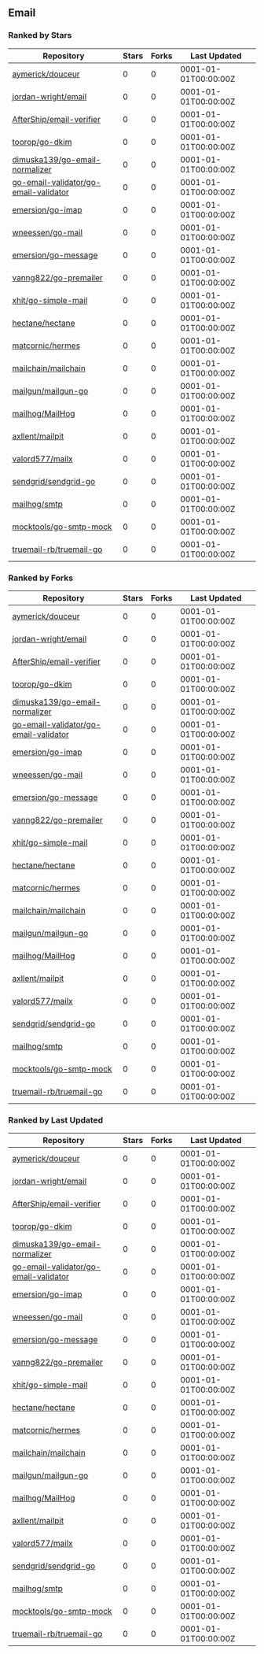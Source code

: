 ## Email

### Ranked by Stars

| Repository | Stars | Forks | Last Updated |
|------------|-------|-------|--------------|
| [aymerick/douceur](https://github.com/aymerick/douceur) | 0 | 0 | 0001-01-01T00:00:00Z |
| [jordan-wright/email](https://github.com/jordan-wright/email) | 0 | 0 | 0001-01-01T00:00:00Z |
| [AfterShip/email-verifier](https://github.com/AfterShip/email-verifier) | 0 | 0 | 0001-01-01T00:00:00Z |
| [toorop/go-dkim](https://github.com/toorop/go-dkim) | 0 | 0 | 0001-01-01T00:00:00Z |
| [dimuska139/go-email-normalizer](https://github.com/dimuska139/go-email-normalizer) | 0 | 0 | 0001-01-01T00:00:00Z |
| [go-email-validator/go-email-validator](https://github.com/go-email-validator/go-email-validator) | 0 | 0 | 0001-01-01T00:00:00Z |
| [emersion/go-imap](https://github.com/emersion/go-imap) | 0 | 0 | 0001-01-01T00:00:00Z |
| [wneessen/go-mail](https://github.com/wneessen/go-mail) | 0 | 0 | 0001-01-01T00:00:00Z |
| [emersion/go-message](https://github.com/emersion/go-message) | 0 | 0 | 0001-01-01T00:00:00Z |
| [vanng822/go-premailer](https://github.com/vanng822/go-premailer) | 0 | 0 | 0001-01-01T00:00:00Z |
| [xhit/go-simple-mail](https://github.com/xhit/go-simple-mail) | 0 | 0 | 0001-01-01T00:00:00Z |
| [hectane/hectane](https://github.com/hectane/hectane) | 0 | 0 | 0001-01-01T00:00:00Z |
| [matcornic/hermes](https://github.com/matcornic/hermes) | 0 | 0 | 0001-01-01T00:00:00Z |
| [mailchain/mailchain](https://github.com/mailchain/mailchain) | 0 | 0 | 0001-01-01T00:00:00Z |
| [mailgun/mailgun-go](https://github.com/mailgun/mailgun-go) | 0 | 0 | 0001-01-01T00:00:00Z |
| [mailhog/MailHog](https://github.com/mailhog/MailHog) | 0 | 0 | 0001-01-01T00:00:00Z |
| [axllent/mailpit](https://github.com/axllent/mailpit) | 0 | 0 | 0001-01-01T00:00:00Z |
| [valord577/mailx](https://github.com/valord577/mailx) | 0 | 0 | 0001-01-01T00:00:00Z |
| [sendgrid/sendgrid-go](https://github.com/sendgrid/sendgrid-go) | 0 | 0 | 0001-01-01T00:00:00Z |
| [mailhog/smtp](https://github.com/mailhog/smtp) | 0 | 0 | 0001-01-01T00:00:00Z |
| [mocktools/go-smtp-mock](https://github.com/mocktools/go-smtp-mock) | 0 | 0 | 0001-01-01T00:00:00Z |
| [truemail-rb/truemail-go](https://github.com/truemail-rb/truemail-go) | 0 | 0 | 0001-01-01T00:00:00Z |

### Ranked by Forks

| Repository | Stars | Forks | Last Updated |
|------------|-------|-------|--------------|
| [aymerick/douceur](https://github.com/aymerick/douceur) | 0 | 0 | 0001-01-01T00:00:00Z |
| [jordan-wright/email](https://github.com/jordan-wright/email) | 0 | 0 | 0001-01-01T00:00:00Z |
| [AfterShip/email-verifier](https://github.com/AfterShip/email-verifier) | 0 | 0 | 0001-01-01T00:00:00Z |
| [toorop/go-dkim](https://github.com/toorop/go-dkim) | 0 | 0 | 0001-01-01T00:00:00Z |
| [dimuska139/go-email-normalizer](https://github.com/dimuska139/go-email-normalizer) | 0 | 0 | 0001-01-01T00:00:00Z |
| [go-email-validator/go-email-validator](https://github.com/go-email-validator/go-email-validator) | 0 | 0 | 0001-01-01T00:00:00Z |
| [emersion/go-imap](https://github.com/emersion/go-imap) | 0 | 0 | 0001-01-01T00:00:00Z |
| [wneessen/go-mail](https://github.com/wneessen/go-mail) | 0 | 0 | 0001-01-01T00:00:00Z |
| [emersion/go-message](https://github.com/emersion/go-message) | 0 | 0 | 0001-01-01T00:00:00Z |
| [vanng822/go-premailer](https://github.com/vanng822/go-premailer) | 0 | 0 | 0001-01-01T00:00:00Z |
| [xhit/go-simple-mail](https://github.com/xhit/go-simple-mail) | 0 | 0 | 0001-01-01T00:00:00Z |
| [hectane/hectane](https://github.com/hectane/hectane) | 0 | 0 | 0001-01-01T00:00:00Z |
| [matcornic/hermes](https://github.com/matcornic/hermes) | 0 | 0 | 0001-01-01T00:00:00Z |
| [mailchain/mailchain](https://github.com/mailchain/mailchain) | 0 | 0 | 0001-01-01T00:00:00Z |
| [mailgun/mailgun-go](https://github.com/mailgun/mailgun-go) | 0 | 0 | 0001-01-01T00:00:00Z |
| [mailhog/MailHog](https://github.com/mailhog/MailHog) | 0 | 0 | 0001-01-01T00:00:00Z |
| [axllent/mailpit](https://github.com/axllent/mailpit) | 0 | 0 | 0001-01-01T00:00:00Z |
| [valord577/mailx](https://github.com/valord577/mailx) | 0 | 0 | 0001-01-01T00:00:00Z |
| [sendgrid/sendgrid-go](https://github.com/sendgrid/sendgrid-go) | 0 | 0 | 0001-01-01T00:00:00Z |
| [mailhog/smtp](https://github.com/mailhog/smtp) | 0 | 0 | 0001-01-01T00:00:00Z |
| [mocktools/go-smtp-mock](https://github.com/mocktools/go-smtp-mock) | 0 | 0 | 0001-01-01T00:00:00Z |
| [truemail-rb/truemail-go](https://github.com/truemail-rb/truemail-go) | 0 | 0 | 0001-01-01T00:00:00Z |

### Ranked by Last Updated

| Repository | Stars | Forks | Last Updated |
|------------|-------|-------|--------------|
| [aymerick/douceur](https://github.com/aymerick/douceur) | 0 | 0 | 0001-01-01T00:00:00Z |
| [jordan-wright/email](https://github.com/jordan-wright/email) | 0 | 0 | 0001-01-01T00:00:00Z |
| [AfterShip/email-verifier](https://github.com/AfterShip/email-verifier) | 0 | 0 | 0001-01-01T00:00:00Z |
| [toorop/go-dkim](https://github.com/toorop/go-dkim) | 0 | 0 | 0001-01-01T00:00:00Z |
| [dimuska139/go-email-normalizer](https://github.com/dimuska139/go-email-normalizer) | 0 | 0 | 0001-01-01T00:00:00Z |
| [go-email-validator/go-email-validator](https://github.com/go-email-validator/go-email-validator) | 0 | 0 | 0001-01-01T00:00:00Z |
| [emersion/go-imap](https://github.com/emersion/go-imap) | 0 | 0 | 0001-01-01T00:00:00Z |
| [wneessen/go-mail](https://github.com/wneessen/go-mail) | 0 | 0 | 0001-01-01T00:00:00Z |
| [emersion/go-message](https://github.com/emersion/go-message) | 0 | 0 | 0001-01-01T00:00:00Z |
| [vanng822/go-premailer](https://github.com/vanng822/go-premailer) | 0 | 0 | 0001-01-01T00:00:00Z |
| [xhit/go-simple-mail](https://github.com/xhit/go-simple-mail) | 0 | 0 | 0001-01-01T00:00:00Z |
| [hectane/hectane](https://github.com/hectane/hectane) | 0 | 0 | 0001-01-01T00:00:00Z |
| [matcornic/hermes](https://github.com/matcornic/hermes) | 0 | 0 | 0001-01-01T00:00:00Z |
| [mailchain/mailchain](https://github.com/mailchain/mailchain) | 0 | 0 | 0001-01-01T00:00:00Z |
| [mailgun/mailgun-go](https://github.com/mailgun/mailgun-go) | 0 | 0 | 0001-01-01T00:00:00Z |
| [mailhog/MailHog](https://github.com/mailhog/MailHog) | 0 | 0 | 0001-01-01T00:00:00Z |
| [axllent/mailpit](https://github.com/axllent/mailpit) | 0 | 0 | 0001-01-01T00:00:00Z |
| [valord577/mailx](https://github.com/valord577/mailx) | 0 | 0 | 0001-01-01T00:00:00Z |
| [sendgrid/sendgrid-go](https://github.com/sendgrid/sendgrid-go) | 0 | 0 | 0001-01-01T00:00:00Z |
| [mailhog/smtp](https://github.com/mailhog/smtp) | 0 | 0 | 0001-01-01T00:00:00Z |
| [mocktools/go-smtp-mock](https://github.com/mocktools/go-smtp-mock) | 0 | 0 | 0001-01-01T00:00:00Z |
| [truemail-rb/truemail-go](https://github.com/truemail-rb/truemail-go) | 0 | 0 | 0001-01-01T00:00:00Z |

